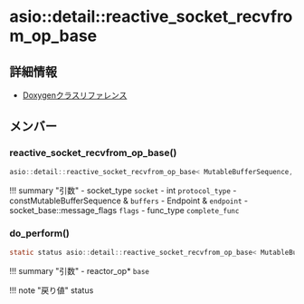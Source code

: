 # asio::detail::reactive_socket_recvfrom_op_base



## 詳細情報

- [Doxygenクラスリファレンス](https://lang-ship.com/reference/ESP32/latest/classasio_1_1detail_1_1reactive__socket__recvfrom__op__base.html)

## メンバー

### reactive_socket_recvfrom_op_base()



```c
asio::detail::reactive_socket_recvfrom_op_base< MutableBufferSequence, Endpoint >::reactive_socket_recvfrom_op_base(socket_type socket, int protocol_type, const MutableBufferSequence &buffers, Endpoint &endpoint, socket_base::message_flags flags, func_type complete_func)
```

!!! summary "引数"
	- socket_type `socket` 
	- int `protocol_type` 
	- constMutableBufferSequence & `buffers` 
	- Endpoint & `endpoint` 
	- socket_base::message_flags `flags` 
	- func_type `complete_func` 



### do_perform()



```c
static status asio::detail::reactive_socket_recvfrom_op_base< MutableBufferSequence, Endpoint >::do_perform(reactor_op *base)
```

!!! summary "引数"
	- reactor_op* `base` 

!!! note "戻り値"
	status



